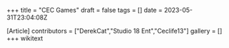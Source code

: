 +++
title = "CEC Games"
draft = false
tags = []
date = 2023-05-31T23:04:08Z

[Article]
contributors = ["DerekCat","Studio 18 Ent","Ceclife13"]
gallery = []
+++
wikitext
